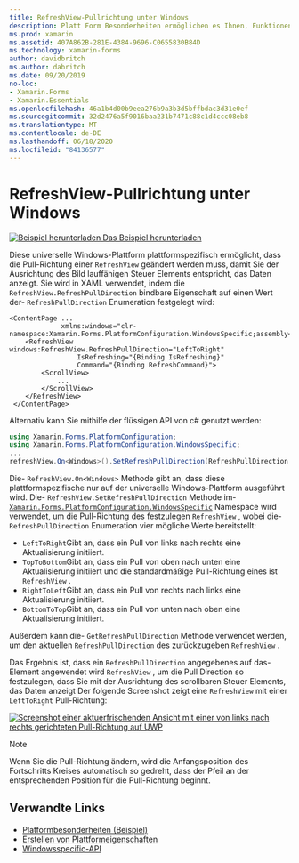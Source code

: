 ```yaml
---
title: RefreshView-Pullrichtung unter Windows
description: Platt Form Besonderheiten ermöglichen es Ihnen, Funktionen zu nutzen, die nur auf einer bestimmten Plattform verfügbar sind, ohne dass benutzerdefinierte Renderer oder Effekte implementiert werden. In diesem Artikel wird erläutert, wie Sie die Windows-plattformspezifische verwenden, mit der die Pull-Richtung einer aktualisierbaren Ansicht geändert werden kann.
ms.prod: xamarin
ms.assetid: 407A862B-281E-4384-9696-C0655830B84D
ms.technology: xamarin-forms
author: davidbritch
ms.author: dabritch
ms.date: 09/20/2019
no-loc:
- Xamarin.Forms
- Xamarin.Essentials
ms.openlocfilehash: 46a1b4d00b9eea276b9a3b3d5bffbdac3d31e0ef
ms.sourcegitcommit: 32d2476a5f9016baa231b7471c88c1d4ccc08eb8
ms.translationtype: MT
ms.contentlocale: de-DE
ms.lasthandoff: 06/18/2020
ms.locfileid: "84136577"
---
```

# <a name="refreshview-pull-direction-on-windows"></a>RefreshView-Pullrichtung unter Windows

[![Beispiel herunterladen](~/media/shared/download.png) Das Beispiel herunterladen](https://docs.microsoft.com/samples/xamarin/xamarin-forms-samples/userinterface-platformspecifics)

Diese universelle Windows-Plattform plattformspezifisch ermöglicht, dass die Pull-Richtung einer `RefreshView` geändert werden muss, damit Sie der Ausrichtung des Bild lauffähigen Steuer Elements entspricht, das Daten anzeigt. Sie wird in XAML verwendet, indem die `RefreshView.RefreshPullDirection` bindbare Eigenschaft auf einen Wert der- `RefreshPullDirection` Enumeration festgelegt wird:

```xaml
<ContentPage ...
             xmlns:windows="clr-namespace:Xamarin.Forms.PlatformConfiguration.WindowsSpecific;assembly=Xamarin.Forms.Core">
    <RefreshView windows:RefreshView.RefreshPullDirection="LeftToRight"
                 IsRefreshing="{Binding IsRefreshing}"
                 Command="{Binding RefreshCommand}">
        <ScrollView>
            ...
        </ScrollView>
    </RefreshView>
 </ContentPage>
```

Alternativ kann Sie mithilfe der flüssigen API von c# genutzt werden:

```csharp
using Xamarin.Forms.PlatformConfiguration;
using Xamarin.Forms.PlatformConfiguration.WindowsSpecific;
...
refreshView.On<Windows>().SetRefreshPullDirection(RefreshPullDirection.LeftToRight);
```

Die- `RefreshView.On<Windows>` Methode gibt an, dass diese plattformspezifische nur auf der universelle Windows-Plattform ausgeführt wird. Die- `RefreshView.SetRefreshPullDirection` Methode im- [`Xamarin.Forms.PlatformConfiguration.WindowsSpecific`](xref:Xamarin.Forms.PlatformConfiguration.WindowsSpecific) Namespace wird verwendet, um die Pull-Richtung des festzulegen `RefreshView` , wobei die- `RefreshPullDirection` Enumeration vier mögliche Werte bereitstellt:

- `LeftToRight`Gibt an, dass ein Pull von links nach rechts eine Aktualisierung initiiert.
- `TopToBottom`Gibt an, dass ein Pull von oben nach unten eine Aktualisierung initiiert und die standardmäßige Pull-Richtung eines ist `RefreshView` .
- `RightToLeft`Gibt an, dass ein Pull von rechts nach links eine Aktualisierung initiiert.
- `BottomToTop`Gibt an, dass ein Pull von unten nach oben eine Aktualisierung initiiert.

Außerdem kann die- `GetRefreshPullDirection` Methode verwendet werden, um den aktuellen `RefreshPullDirection` des zurückzugeben `RefreshView` .

Das Ergebnis ist, dass ein `RefreshPullDirection` angegebenes auf das-Element angewendet wird `RefreshView` , um die Pull Direction so festzulegen, dass Sie mit der Ausrichtung des scrollbaren Steuer Elements, das Daten anzeigt Der folgende Screenshot zeigt eine `RefreshView` mit einer `LeftToRight` Pull-Richtung:

[![Screenshot einer aktuerfrischenden Ansicht mit einer von links nach rechts gerichteten Pull-Richtung auf UWP](refreshview-pulldirection-images/refreshview-pulldirection.png "Aktuativenansicht mit der Richtung von links nach rechts")](refreshview-pulldirection-images/refreshview-pulldirection-large.png#lightbox "Aktuativenansicht mit der Richtung von links nach rechts")

> [!NOTE]
> Wenn Sie die Pull-Richtung ändern, wird die Anfangsposition des Fortschritts Kreises automatisch so gedreht, dass der Pfeil an der entsprechenden Position für die Pull-Richtung beginnt.

## <a name="related-links"></a>Verwandte Links

- [Platformbesonderheiten (Beispiel)](https://docs.microsoft.com/samples/xamarin/xamarin-forms-samples/userinterface-platformspecifics)
- [Erstellen von Plattformeigenschaften](~/xamarin-forms/platform/platform-specifics/index.md#creating-platform-specifics)
- [Windowsspecific-API](xref:Xamarin.Forms.PlatformConfiguration.WindowsSpecific)
